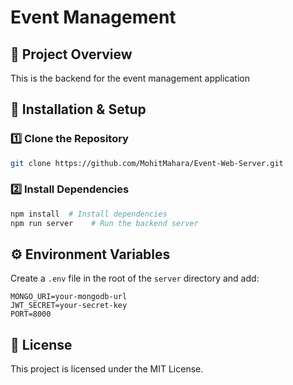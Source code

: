 # Event Management

## 📌 Project Overview
This is the backend for the event management application


## 🚀 Installation & Setup

### 1️⃣ Clone the Repository
```sh
git clone https://github.com/MohitMahara/Event-Web-Server.git

```

### 2️⃣ Install Dependencies
```sh
npm install  # Install dependencies
npm run server    # Run the backend server
```

## ⚙️ Environment Variables

Create a `.env` file in the root of the `server` directory and add:
```
MONGO_URI=your-mongodb-url
JWT_SECRET=your-secret-key
PORT=8000
```

## 📜 License

This project is licensed under the MIT License.
